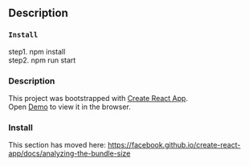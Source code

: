 ## Description

### `Install`

step1.  npm install<br />
step2.  npm run start<br />

### Description

This project was bootstrapped with [Create React App](https://github.com/facebook/create-react-app).<br />
Open [Demo](https://an-0611.github.io/dailydrinks/) to view it in the browser.

### Install

This section has moved here: https://facebook.github.io/create-react-app/docs/analyzing-the-bundle-size


